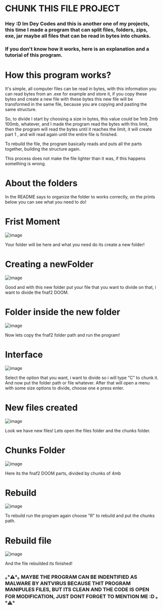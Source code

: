 # **CHUNK THIS FILE PROJECT**

### Hey :D Im Dey Codes and this is another one of my projects, this time I made a program that can split files, folders, zips, exe, jar maybe all files that can be read in bytes into chunks.
### If you don't know how it works, here is an explanation and a tutorial of this program.

#
# How this program works?

It's simple, all computer files can be read in bytes, with this information you can read bytes from an .exe for example and store it, if you copy these bytes and create a new file with these bytes this new file will be transformed in the same file, because you are copying and pasting the same structure.

So, to divide I start by choosing a size in bytes, this value could be 1mb 2mb 100mb, whatever, and I made the program read the bytes with this limit, then the program will read the bytes until it reaches the limit, it will create part 1 , and will read again until the entire file is finished.

To rebuild the file, the program basically reads and puts all the parts together, building the structure again.

This process does not make the file lighter than it was, if this happens something is wrong.

# About the folders

In the README says to organize the folder to works correctly, on the prints below you can see what you need to do!

# **Frist Moment**

![image](https://github.com/user-attachments/assets/efdd9688-ad5a-49b5-9ce5-24176f91c63d)

Your folder will be here and what you need do its create a new folder!

# **Creating a newFolder**

![image](https://github.com/user-attachments/assets/5e11d16f-d22b-4ab7-b87f-2c524c611dd0)

Good and with this new folder put your file that you want to divide on that, i want to divide the fnaf2 DOOM.

# **Folder inside the new folder**

![image](https://github.com/user-attachments/assets/fc6d52cb-ef78-4e32-bfbb-4795e134e015)

Now lets copy the fnaf2 folder path and run the program!

# **Interface**

![image](https://github.com/user-attachments/assets/7c29ca75-4338-49a2-b2f9-834aabcdd004)

Select the option that you want, i want to divide so i will type "C" to chunk it. And now put the folder path or file whatever. After that will open a menu with some size options to divide, choose one e press enter.

# **New files created**

![image](https://github.com/user-attachments/assets/b84be1f6-2bf1-44b8-af68-52fce53b2097)

Look we have new files! Lets open the files folder and the chunks folder.

# **Chunks Folder**

![image](https://github.com/user-attachments/assets/49927563-e273-4654-8b5a-9354852fc1ea)

Here its the fnaf2 DOOM parts, divided by chunks of 4mb

# **Rebuild**

![image](https://github.com/user-attachments/assets/93404408-c41f-411d-8aa5-64a154b2d53b)

To rebuild run the program again choose "R" to rebuild and put the chunks path.

# **Rebuild file**

![image](https://github.com/user-attachments/assets/565a312b-6d71-4db3-924c-ad34610745bf)

And the file rebuilded its finished!

### ｡°⚠︎°｡ MAYBE THE PROGRAM CAN BE INDENTIFIED AS MALWARE BY ANTVIRUS BECAUSE THIT PROGRAM MANIPULES FILES, BUT ITS CLEAN AND THE CODE IS OPEN FOR MODIFICATION, JUST DONT FORGET TO MENTION ME :D ｡°⚠︎°
